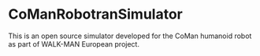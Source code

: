 CoManRobotranSimulator
======================

This is an open source simulator developed for the CoMan humanoid robot as part of WALK-MAN European project.
